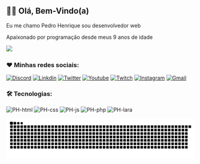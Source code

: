 ## 🙋‍♂️ Olá, Bem-Vindo(a)

Eu me chamo Pedro Henrique sou desenvolvedor web
 
Apaixonado por programação desde meus 9 anos de idade

<div>
  <img height="180em" src="https://github-readme-stats.vercel.app/api?username=phnevesbr&show_icons=true&theme=tokyonight"/>
</div>

### ❤️ Minhas redes sociais:

[![Discord](https://img.shields.io/badge/Discord-7289DA?style=for-the-badge&logo=discord&logoColor=white)]()
[![Linkdin](https://img.shields.io/badge/LinkedIn-0077B5?style=for-the-badge&logo=linkedin&logoColor=white)]()
[![Twitter](https://img.shields.io/badge/Twitter-1DA1F2?style=for-the-badge&logo=twitter&logoColor=white)]()
[![Youtube](https://img.shields.io/badge/YouTube-FF0000?style=for-the-badge&logo=youtube&logoColor=white)](https://www.youtube.com/channel/UC6BqHVYDY-r5i2RkYagmWsw)
[![Twitch](https://img.shields.io/badge/Twitch-9146FF?style=for-the-badge&logo=twitch&logoColor=white)]()
[![Instagram](https://img.shields.io/badge/Instagram-E4405F?style=for-the-badge&logo=instagram&logoColor=white)](https://www.instagram.com/phnevesbr/)
[![Gmail](https://img.shields.io/badge/Gmail-f26e1d?style=for-the-badge&logo=instagram&logoColor=white)](mailto:pedro.le30@gmail.com)

### 🛠️ Tecnologias:

<div>
<img align="center" alt="PH-html" height="30" width="40" src="https://cdn.jsdelivr.net/gh/devicons/devicon/icons/html5/html5-original.svg"/>
<img align="center" alt="PH-css" height="30" width="40" src="https://cdn.jsdelivr.net/gh/devicons/devicon/icons/css3/css3-original.svg"/>
<img align="center" alt="PH-js" height="30" width="40" src="https://cdn.jsdelivr.net/gh/devicons/devicon/icons/javascript/javascript-original.svg"/>
<img align="center" alt="PH-php" height="30" width="40" src="https://cdn.jsdelivr.net/gh/devicons/devicon/icons/php/php-plain.svg"/>
<img align="center" alt="PH-lara" height="30" width="40" src="https://cdn.jsdelivr.net/gh/devicons/devicon/icons/laravel/laravel-plain.svg"/>
</div>

  ![Snake animation](https://github.com/phnevesbr/phnevesbr/blob/output/github-contribution-grid-snake.svg)
